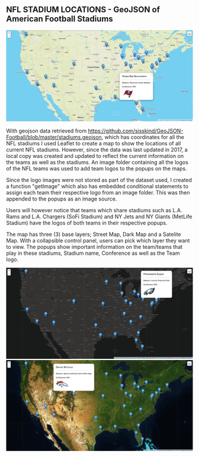 ## NFL STADIUM LOCATIONS - GeoJSON of American Football Stadiums

![Stadium Map](static/images/MapScreenshot.png)

With geojson data retrieved from https://github.com/sisskind/GeoJSON-Football/blob/master/stadiums.geojson, which has coordinates for all the NFL stadiums I used Leaflet to create a map to show the locations of all current NFL stadiums. However, since the data was last updated in 2017, a local copy was created and updated to reflect the current information on the teams as well as the stadiums. An image folder containing all the logos of the NFL teams was used to add team logos to the popups on the maps. 

Since the logo images were not stored as part of the dataset used, I created a function "getImage" which also has embedded conditional statements to assign each team their respective logo from an image folder. This was then appended to the popups as an image source. 

Users will however notice that teams which share stadiums such as L.A. Rams and L.A. Chargers (SoFi Stadium) and NY Jets and NY Giants (MetLife Stadium) have the logos of both teams in their respective popups. 

The map has three (3) base layers; Street Map, Dark Map and a Satelite Map. With a collapsible control panel, users can pick which layer they want to view. The popups show important information on the team/teams that play in these stadiums, Stadium name, Conference as well as the Team logo. 

![Dark Map](static/images/DarkMap.png)                                                    ![SateliteMap Map](static/images/SateliteMap.png)

